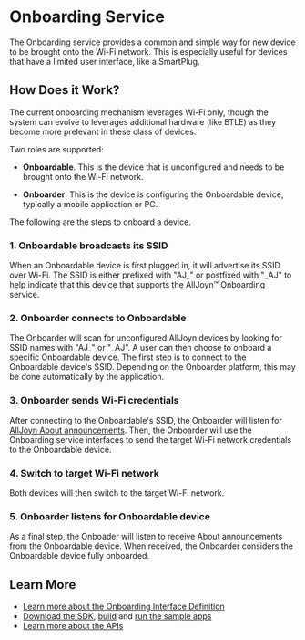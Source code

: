 # Onboarding Service

The Onboarding service provides a common and simple way for new device 
to be brought onto the Wi-Fi network. This is especially useful for
devices that have a limited user interface, like a SmartPlug.

## How Does it Work?

The current onboarding mechanism leverages Wi-Fi only, though the system
can evolve to leverages additional hardware (like BTLE) as they become 
more prelevant in these class of devices.

Two roles are supported:

* **Onboardable**. This is the device that is unconfigured and needs to be
  brought onto the Wi-Fi network.

* **Onboarder**. This is the device is configuring the Onboardable device,
  typically a mobile application or PC.

The following are the steps to onboard a device.

### 1. Onboardable broadcasts its SSID

When an Onboardable device is first plugged in, it will advertise its SSID 
over Wi-Fi. The SSID is either prefixed with "AJ_" or postfixed with "_AJ" 
to help indicate that this device that supports the AllJoyn&trade; Onboarding service.

### 2. Onboarder connects to Onboardable

The Onboarder will scan for unconfigured AllJoyn devices by looking for 
SSID names with "AJ_" or "_AJ". A user can then choose to onboard a specific
Onboardable device. The first step is to connect to the Onboardable device's
SSID. Depending on the Onboarder platform, this may be done
automatically by the application.

### 3. Onboarder sends Wi-Fi credentials

After connecting to the Onboardable's SSID, the Onboarder will listen for
[AllJoyn About announcements][about-announcement]. Then, the Onboarder will
use the Onboarding service interfaces to send the target Wi-Fi network 
credentials to the Onboardable device.

### 4. Switch to target Wi-Fi network

Both devices will then switch to the target Wi-Fi network.

### 5. Onboarder listens for Onboardable device

As a final step, the Onboader will listen to receive About announcements
from the Onboardable device. When received, the Onboarder considers
the Onboardable device fully onboarded.

## Learn More

* [Learn more about the Onboarding Interface Definition][onboarding-interface]
* [Download the SDK][download], [build][build] and 
  [run the sample apps][sample-apps]
* [Learn more about the APIs][api-guide]

[about-announcement]: /learn/core/about-announcement
[onboarding-interface]: /learn/base-services/onboarding/interface
[download]: /download
[build]: /develop/building
[sample-apps]: /develop/run-sample-apps/onboarding
[api-guide]: /develop/api-guides
